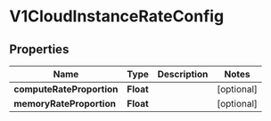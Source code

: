 # V1CloudInstanceRateConfig

## Properties
Name | Type | Description | Notes
------------ | ------------- | ------------- | -------------
**computeRateProportion** | **Float** |  |  [optional]
**memoryRateProportion** | **Float** |  |  [optional]
